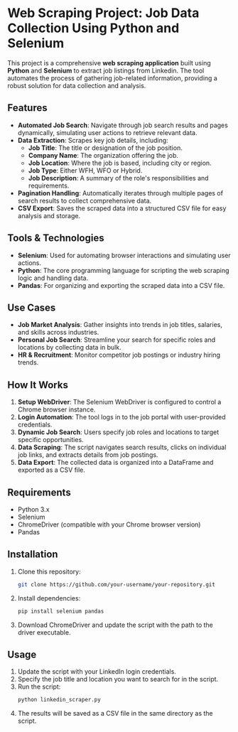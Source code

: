 # Web Scraping Project: Job Data Collection Using Python and Selenium

This project is a comprehensive **web scraping application** built using **Python** and **Selenium** to extract job listings from Linkedin. The tool automates the process of gathering job-related information, providing a robust solution for data collection and analysis.

## Features

- **Automated Job Search**: Navigate through job search results and pages dynamically, simulating user actions to retrieve relevant data.
- **Data Extraction**: Scrapes key job details, including:
  - **Job Title**: The title or designation of the job position.
  - **Company Name**: The organization offering the job.
  - **Job Location**: Where the job is based, including city or region.
  - **Job Type**: Either WFH, WFO or Hybrid.
  - **Job Description**: A summary of the role's responsibilities and requirements.
- **Pagination Handling**: Automatically iterates through multiple pages of search results to collect comprehensive data.
- **CSV Export**: Saves the scraped data into a structured CSV file for easy analysis and storage.

## Tools & Technologies

- **Selenium**: Used for automating browser interactions and simulating user actions.
- **Python**: The core programming language for scripting the web scraping logic and handling data.
- **Pandas**: For organizing and exporting the scraped data into a CSV file.

## Use Cases

- **Job Market Analysis**: Gather insights into trends in job titles, salaries, and skills across industries.
- **Personal Job Search**: Streamline your search for specific roles and locations by collecting data in bulk.
- **HR & Recruitment**: Monitor competitor job postings or industry hiring trends.

## How It Works

1. **Setup WebDriver**: The Selenium WebDriver is configured to control a Chrome browser instance.
2. **Login Automation**: The tool logs in to the job portal with user-provided credentials.
3. **Dynamic Job Search**: Users specify job roles and locations to target specific opportunities.
4. **Data Scraping**: The script navigates search results, clicks on individual job links, and extracts details from job postings.
5. **Data Export**: The collected data is organized into a DataFrame and exported as a CSV file.

## Requirements

- Python 3.x
- Selenium
- ChromeDriver (compatible with your Chrome browser version)
- Pandas

## Installation

1. Clone this repository:
   ```bash
   git clone https://github.com/your-username/your-repository.git

2. Install dependencies:
   ```bash
   pip install selenium pandas
   ```

3. Download ChromeDriver and update the script with the path to the driver executable.

## Usage
1. Update the script with your LinkedIn login credentials.
2. Specify the job title and location you want to search for in the script.
3. Run the script:
   ```bash
   python linkedin_scraper.py
   ```
5. The results will be saved as a CSV file in the same directory as the script.
